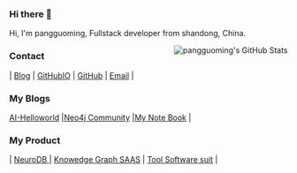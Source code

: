 ### Hi there 👋
Hi, I'm pangguoming, Fullstack developer from shandong, China.

<!-- - 🔭 I’m currently working on developing base software
- 🌱 I’m currently learning machine leaning
- 👯 I’m looking to collaborate on ...
- 🤔 I’m looking for help with Algorithm Engineer
- 💬 Ask me about ...
- 📫 How to reach me: ...
- 😄 Pronouns: ...
- ⚡ Fun fact: ... -->


<img align="right" src="https://github-readme-stats.vercel.app/api?username=pangguoming&show_icons=true&icon_color=805AD5&text_color=2edfa3&bg_color=ffffff&hide_title=true&title_color=20a0ff" alt="pangguoming's GitHub Stats">

### Contact 
|  [Blog](http://pangguoming.com) | [GitHubIO](https://pangguoming.github.io) | [GitHub](https://github.com/pangguoming) | [Email](pangguoming@yeah.net) |

### My Blogs 
[AI-Helloworld](http://ai-hellowlod.com) |[Neo4j Community](http://neo4j.com.cn) |[My Note Book](http://blog.pangguoming.com) |

### My Product 
|  [NeuroDB ](https://neurodb.org) | [Knowedge Graph SAAS](http://naotupu.com) | [Tool Software suit](http://6laohu.com) | 
